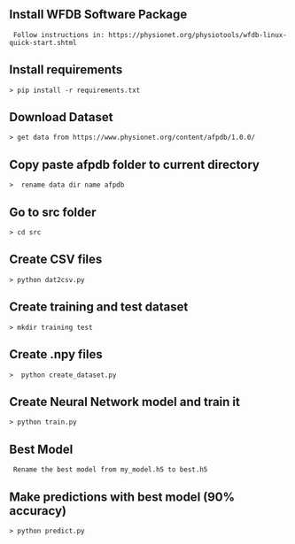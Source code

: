 ## Install WFDB Software Package
     Follow instructions in: https://physionet.org/physiotools/wfdb-linux-quick-start.shtml 


## Install requirements
    > pip install -r requirements.txt

## Download Dataset
    > get data from https://www.physionet.org/content/afpdb/1.0.0/

## Copy paste afpdb folder to current directory 
    >  rename data dir name afpdb  

## Go to src folder
    > cd src

## Create CSV files 
    > python dat2csv.py

## Create training and test dataset
    > mkdir training test
    
## Create .npy files 
    >  python create_dataset.py

## Create Neural Network model and train it 
    > python train.py

## Best Model
     Rename the best model from my_model.h5 to best.h5
     

## Make predictions with best model (90% accuracy)
    > python predict.py


